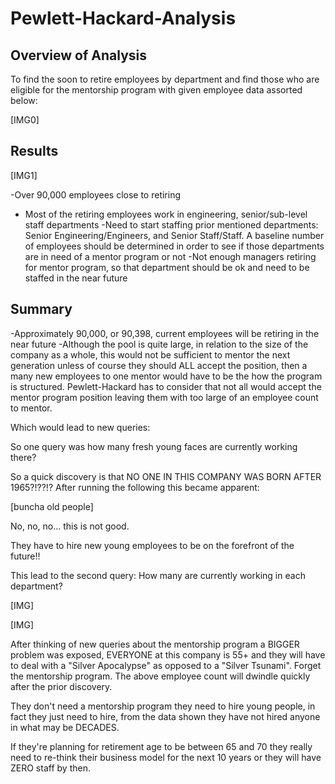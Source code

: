 # Pewlett-Hackard-Analysis

## Overview of Analysis

To find the soon to retire employees by department and find those who are eligible for the mentorship program with given employee data assorted below:

[IMG0]

## Results

[IMG1]

-Over 90,000 employees close to retiring
- Most of the retiring employees work in engineering, senior/sub-level staff departments
-Need to start staffing prior mentioned departments: Senior Engineering/Engineers, and Senior Staff/Staff. A baseline number of employees should be determined in order to see if those departments are in need of a mentor program or not
-Not enough managers retiring for mentor program, so that department should be ok and need to be staffed in the near future

## Summary

-Approximately 90,000, or 90,398, current employees will be retiring in the near future
-Although the pool is quite large, in relation to the size of the company as a whole, this would not be sufficient to mentor the next generation unless of course they should ALL accept the position, then a many new employees to one mentor would have to be the how the program is structured.  Pewlett-Hackard has to consider that not all would accept the mentor program position leaving them with too large of an employee count to mentor.

Which would lead to new queries:

So one query was how many fresh young faces are currently working there?

So a quick discovery is that NO ONE IN THIS COMPANY WAS BORN AFTER 1965?!??!?
After running the following this became apparent:

[buncha old people]

No, no, no... this is not good.

They have to hire new young employees to be on the forefront of the future!!

This lead to the second query:
How many are currently working in each department?

[IMG]

[IMG]
 

After thinking of new queries about the mentorship program a BIGGER problem was exposed, EVERYONE at this company is 55+ and they will have to deal with a "Silver Apocalypse" as opposed to a "Silver Tsunami". Forget the mentorship program. The above employee count will dwindle quickly after the prior discovery. 

They don't need a mentorship program they need to hire young people, in fact they just need to hire, from the data shown they have not hired anyone in what may be DECADES.

If they're planning for retirement age to be between 65 and 70 they really need to re-think their business model for the next 10 years or they will have ZERO staff by then. 